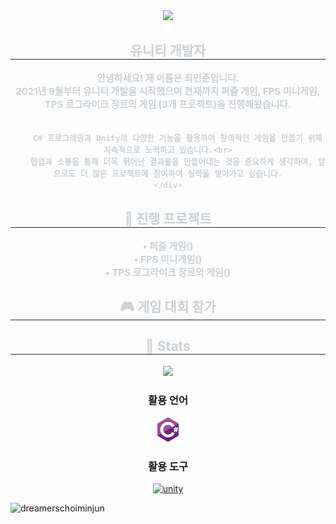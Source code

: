 <div align="center">
    <img src="https://capsule-render.vercel.app/api?type=waving&color=84f0ee&height=180&text=Unity%20Developer&animation=&fontColor=000000&fontSize=40" />
</div>
<div align="center"> 
    <h2 style="border-bottom: 1px solid #21262d; color: #c9d1d9;"> 유니티 개발자 </h2>  
    <div style="font-weight: 700; font-size: 15px; text-align: center; color: #c9d1d9;">
        안녕하세요! 제 이름은 최민준입니다.<br>
        2021년 9월부터 유니티 개발을 시작했으며 현재까지 퍼즐 게임, FPS 미니게임, TPS 로그라이크 장르의 게임 (3개 프로젝트)을 진행해왔습니다.<br><br>

        C# 프로그래밍과 Unity의 다양한 기능을 활용하여 창의적인 게임을 만들기 위해 지속적으로 노력하고 있습니다.<br>
        협업과 소통을 통해 더욱 뛰어난 결과물을 만들어내는 것을 중요하게 생각하며, 앞으로도 더 많은 프로젝트에 참여하여 실력을 쌓아가고 싶습니다.
    </div>
</div>

<div align="center"> 
    <h2 style="border-bottom: 1px solid #21262d; color: #c9d1d9;"> 🏅 진행 프로젝트 </h2> 
    <div style="font-weight: 700; font-size: 15px; text-align: center; color: #c9d1d9;">
        • 퍼즐 게임()<br>
        • FPS 미니게임()<br>
        • TPS 로그라이크 장르의 게임()
    </div>
</div>

<div align="center"> 
    <h2 style="border-bottom: 1px solid #21262d; color: #c9d1d9;"> 🎮 게임 대회 참가 </h2> 
    <div style="font-weight: 700; font-size: 15px; text-align: center; color: #c9d1d9;">
        <!-- 내용 비움 -->
    </div>
</div>

<div align="center"> 
    <h2 style="border-bottom: 1px solid #21262d; color: #c9d1d9;"> 🏅 Stats </h2> 
    <div align="center"> 
        <img src="https://github-readme-stats.vercel.app/api?username=dreamerschoiminjun&custom_title=dreamerschoiminjun's Github Stat&bg_color=180,000000,&title_color=000000&text_color=000000" />  
    </div> 
</div>

<h3 align="center">활용 언어</h3>
<p align="center"> 
    <a href="https://www.w3schools.com/cs/" target="_blank" rel="noreferrer"> 
        <img src="https://raw.githubusercontent.com/devicons/devicon/master/icons/csharp/csharp-original.svg" alt="csharp" width="40" height="40"/> 
    </a> 
</p>

<h3 align="center">활용 도구</h3>
<p align="center"> 
    <a href="https://unity.com/" target="_blank" rel="noreferrer"> 
        <img src="https://www.vectorlogo.zone/logos/unity3d/unity3d-icon.svg" alt="unity" width="40" height="40"/> 
    </a> 
</p>

<p align="left"> 
    <img src="https://komarev.com/ghpvc/?username=dreamerschoiminjun&label=Profile%20views&color=0e75b6&style=flat" alt="dreamerschoiminjun" /> 
</p>
